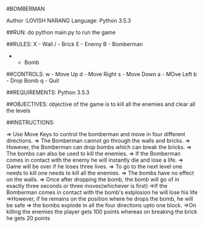 #BOMBERMAN

Author :LOVISH NARANG
Language:  Python 3.5.3

##RUN:
do python main.py to run the game 

##RULES:
X - Wall
/ - Brick
E - Enemy
B - Bomberman
* - Bomb

##CONTROLS:
w - Move Up
d - Move Right
s - Move Down 
a - MOve Left
b - Drop Bomb
q - Quit

##REQUIREMENTS:
Python 3.5.3

##OBJECTIVES:
objective of the game is to kill all the enemies and clear all the levels

##INSTRUCTIONS:

=> Use Move Keys to control the bomberman and move in four different directions.
=> The Bomberman cannot go through the walls and bricks.
=> However, the Bomberman can drop bombs which can break the bricks.
=> The bombs can also be used to kill the enemies.
=> If the Bomberman comes in contact with the enemy he will instantly die and lose a life.
=> Game will be over if he loses three lives.
=> To go to the next level one needs to kill one needs to kill all the enemies.
=> The bombs have no effect on the walls.
=> Once after dropping the bomb, the bomb will go of in exactly three seconds or three moves(whichever is first)
=>If the Bomberman comes in contact with the bomb's exlplosion he will lose his life
=>However, if he remains on the position where he drops the bomb, he will be safe
=> the bombs explode in all the four directions upto one block.
=>On killing the enemies the player gets 100 points whereas on breaking the brick he gets 20 points
